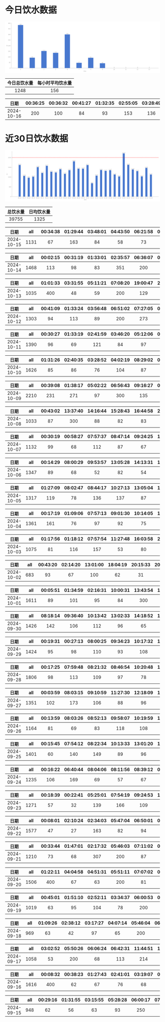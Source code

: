# 今日饮水数据

<div align=center>
<img src="today.png" style="zoom: 100%;" />

| 今日总饮水量 | 每小时平均饮水量 |
| :----: | :----: |
| 1248 | 156 |
</div>

| 日期 | 00:36:25 | 00:36:32 | 00:41:27 | 01:32:35 | 02:55:05 | 03:28:49 | 06:36:59 | 07:42:14 | 08:14:22 | 09:11:10 |
| :----: | :----: | :----: | :----: | :----: | :----: | :----: | :----: | :----: | :----: | :----: |
| 2024-10-16 | 200 | 100 | 84 | 93 | 153 | 136 | 300 | 47 | 92 | 43 |

# 近30日饮水数据

<div align=center>
<img src="30.png"style="zoom: 100%;" />

| 总饮水量 | 日均饮水量 |
| :----: | :----: |
| 39755 | 1325 |
</div>

| 日期 | all | 00:34:38 | 01:29:44 | 03:48:01 | 04:43:50 | 06:21:58 | 07:37:04 | 09:05:05 | 09:48:28 | 18:32:01 | 19:36:58 | 20:51:15 |
| :----: | :----: | :----: | :----: | :----: | :----: | :----: | :----: | :----: | :----: | :----: | :----: | :----: |
| 2024-10-15 | 1131 | 67 | 163 | 84 | 58 | 73 | 269 | 87 | 48 | 132 | 69 | 81 |

| 日期 | all | 00:02:15 | 00:31:19 | 01:33:01 | 02:35:57 | 06:36:07 | 08:31:09 | 09:12:30 | 18:26:54 | 20:35:50 | 22:43:48 | 23:20:19 |
| :----: | :----: | :----: | :----: | :----: | :----: | :----: | :----: | :----: | :----: | :----: | :----: | :----: |
| 2024-10-14 | 1468 | 113 | 98 | 83 | 351 | 200 | 72 | 68 | 200 | 67 | 153 | 63 |

| 日期 | all | 01:01:33 | 03:31:55 | 05:11:21 | 07:08:20 | 19:00:47 | 21:06:08 | 22:47:49 |
| :----: | :----: | :----: | :----: | :----: | :----: | :----: | :----: | :----: |
| 2024-10-13 | 1035 | 400 | 48 | 59 | 200 | 129 | 103 | 96 |

| 日期 | all | 00:41:09 | 01:33:24 | 03:56:48 | 06:51:02 | 07:27:05 | 08:58:14 | 09:36:33 | 15:38:27 | 18:30:27 | 20:34:52 | 21:01:47 |
| :----: | :----: | :----: | :----: | :----: | :----: | :----: | :----: | :----: | :----: | :----: | :----: | :----: |
| 2024-10-12 | 1303 | 94 | 113 | 89 | 200 | 273 | 62 | 70 | 83 | 200 | 65 | 54 |

| 日期 | all | 00:30:27 | 01:33:19 | 02:41:59 | 03:46:20 | 05:12:06 | 06:21:49 | 07:17:53 | 07:48:17 | 17:03:42 | 22:30:59 |
| :----: | :----: | :----: | :----: | :----: | :----: | :----: | :----: | :----: | :----: | :----: | :----: |
| 2024-10-11 | 1390 | 96 | 69 | 121 | 84 | 97 | 74 | 300 | 264 | 86 | 199 |

| 日期 | all | 01:31:26 | 02:40:35 | 03:28:52 | 04:02:19 | 08:29:02 | 08:56:03 | 13:58:29 | 16:18:54 | 17:18:56 | 18:33:32 | 19:09:14 | 21:06:05 | 21:52:57 | 22:31:07 |
| :----: | :----: | :----: | :----: | :----: | :----: | :----: | :----: | :----: | :----: | :----: | :----: | :----: | :----: | :----: | :----: |
| 2024-10-10 | 1626 | 85 | 86 | 76 | 104 | 87 | 90 | 101 | 64 | 69 | 300 | 91 | 125 | 89 | 259 |

| 日期 | all | 00:39:08 | 01:38:17 | 05:02:22 | 06:56:43 | 09:16:27 | 09:45:11 | 13:00:30 | 18:30:28 | 19:39:53 | 20:35:57 | 21:12:14 | 22:56:01 |
| :----: | :----: | :----: | :----: | :----: | :----: | :----: | :----: | :----: | :----: | :----: | :----: | :----: | :----: |
| 2024-10-09 | 2210 | 231 | 271 | 97 | 300 | 135 | 76 | 107 | 300 | 117 | 89 | 87 | 400 |

| 日期 | all | 00:43:02 | 13:37:40 | 14:16:44 | 15:28:43 | 16:44:58 | 20:24:38 | 22:43:28 |
| :----: | :----: | :----: | :----: | :----: | :----: | :----: | :----: | :----: |
| 2024-10-08 | 1033 | 87 | 300 | 88 | 82 | 83 | 93 | 300 |

| 日期 | all | 00:30:19 | 00:58:27 | 07:57:37 | 08:47:14 | 09:24:25 | 14:14:44 | 14:39:36 | 15:02:00 | 16:59:43 | 17:30:41 | 18:41:13 | 21:58:58 | 23:42:46 |
| :----: | :----: | :----: | :----: | :----: | :----: | :----: | :----: | :----: | :----: | :----: | :----: | :----: | :----: | :----: |
| 2024-10-07 | 1132 | 99 | 68 | 112 | 87 | 67 | 101 | 63 | 108 | 93 | 88 | 82 | 102 | 62 |

| 日期 | all | 00:14:29 | 08:00:29 | 09:53:57 | 13:05:28 | 14:13:31 | 14:42:10 | 15:29:05 | 16:01:44 | 18:14:45 | 19:39:54 | 21:06:34 | 21:33:54 | 23:17:27 |
| :----: | :----: | :----: | :----: | :----: | :----: | :----: | :----: | :----: | :----: | :----: | :----: | :----: | :----: | :----: |
| 2024-10-06 | 1347 | 89 | 68 | 52 | 82 | 54 | 137 | 111 | 102 | 90 | 72 | 300 | 89 | 101 |

| 日期 | all | 01:27:09 | 08:02:47 | 08:44:17 | 10:27:13 | 13:05:04 | 14:16:55 | 15:52:28 | 17:01:10 | 17:29:05 | 17:54:48 | 18:48:16 | 19:21:50 | 22:07:50 | 22:49:31 |
| :----: | :----: | :----: | :----: | :----: | :----: | :----: | :----: | :----: | :----: | :----: | :----: | :----: | :----: | :----: | :----: |
| 2024-10-05 | 1317 | 119 | 78 | 136 | 137 | 87 | 96 | 18 | 68 | 135 | 87 | 102 | 83 | 85 | 86 |

| 日期 | all | 00:17:19 | 01:09:06 | 07:57:13 | 09:01:30 | 10:14:05 | 11:35:47 | 13:03:36 | 14:47:22 | 14:59:19 | 15:59:57 | 17:31:06 | 19:48:49 | 22:07:31 | 23:23:09 |
| :----: | :----: | :----: | :----: | :----: | :----: | :----: | :----: | :----: | :----: | :----: | :----: | :----: | :----: | :----: | :----: |
| 2024-10-04 | 1361 | 161 | 76 | 97 | 92 | 75 | 67 | 77 | 63 | 78 | 102 | 114 | 109 | 110 | 140 |

| 日期 | all | 01:17:56 | 01:18:12 | 07:57:54 | 11:27:48 | 16:03:58 | 20:51:31 | 21:29:54 | 21:59:21 | 23:09:41 |
| :----: | :----: | :----: | :----: | :----: | :----: | :----: | :----: | :----: | :----: | :----: |
| 2024-10-03 | 1075 | 81 | 116 | 157 | 53 | 80 | 300 | 121 | 68 | 99 |

| 日期 | all | 00:43:20 | 02:14:20 | 13:01:00 | 18:04:19 | 20:15:33 | 20:21:35 | 22:59:29 |
| :----: | :----: | :----: | :----: | :----: | :----: | :----: | :----: | :----: |
| 2024-10-02 | 683 | 93 | 67 | 100 | 62 | 31 | 30 | 300 |

| 日期 | all | 00:05:51 | 01:34:59 | 02:16:31 | 10:00:31 | 13:43:54 | 14:57:33 | 16:15:19 | 16:44:42 | 17:29:34 | 17:54:07 | 18:28:20 | 22:04:51 | 22:34:22 | 23:25:54 |
| :----: | :----: | :----: | :----: | :----: | :----: | :----: | :----: | :----: | :----: | :----: | :----: | :----: | :----: | :----: | :----: |
| 2024-10-01 | 1611 | 89 | 101 | 95 | 84 | 300 | 36 | 104 | 119 | 94 | 87 | 76 | 300 | 40 | 86 |

| 日期 | all | 08:18:14 | 09:36:40 | 10:13:42 | 13:02:33 | 14:18:52 | 15:00:42 | 15:52:28 | 16:58:17 | 17:37:13 | 19:25:18 | 20:11:32 | 21:39:20 | 23:15:38 |
| :----: | :----: | :----: | :----: | :----: | :----: | :----: | :----: | :----: | :----: | :----: | :----: | :----: | :----: | :----: |
| 2024-09-30 | 1426 | 142 | 106 | 112 | 96 | 65 | 102 | 87 | 73 | 96 | 85 | 67 | 300 | 95 |

| 日期 | all | 00:19:31 | 00:27:13 | 08:00:25 | 09:34:23 | 10:17:32 | 13:01:57 | 15:12:23 | 16:07:28 | 17:34:07 | 18:13:23 | 19:45:44 | 20:20:54 | 22:33:25 | 23:56:33 |
| :----: | :----: | :----: | :----: | :----: | :----: | :----: | :----: | :----: | :----: | :----: | :----: | :----: | :----: | :----: | :----: |
| 2024-09-29 | 1424 | 95 | 98 | 110 | 93 | 108 | 71 | 105 | 100 | 78 | 163 | 97 | 92 | 109 | 105 |

| 日期 | all | 00:17:25 | 07:59:48 | 08:21:32 | 08:46:54 | 10:20:48 | 10:55:24 | 13:03:02 | 14:02:17 | 16:36:18 | 17:31:26 | 18:47:39 | 18:59:09 | 19:05:43 | 19:37:07 | 19:59:39 | 21:34:15 | 22:29:59 |
| :----: | :----: | :----: | :----: | :----: | :----: | :----: | :----: | :----: | :----: | :----: | :----: | :----: | :----: | :----: | :----: | :----: | :----: | :----: |
| 2024-09-28 | 1806 | 98 | 113 | 109 | 97 | 78 | 97 | 64 | 92 | 95 | 102 | 98 | 74 | 117 | 82 | 101 | 300 | 89 |

| 日期 | all | 00:03:59 | 08:03:15 | 09:10:59 | 11:27:30 | 12:18:09 | 13:02:27 | 13:38:48 | 14:38:31 | 16:11:46 | 18:44:15 | 20:20:58 | 21:38:42 | 22:09:07 |
| :----: | :----: | :----: | :----: | :----: | :----: | :----: | :----: | :----: | :----: | :----: | :----: | :----: | :----: | :----: |
| 2024-09-27 | 1351 | 102 | 173 | 106 | 88 | 96 | 99 | 96 | 74 | 119 | 89 | 98 | 114 | 97 |

| 日期 | all | 00:13:59 | 08:03:26 | 08:52:13 | 09:58:07 | 10:19:59 | 13:02:19 | 13:34:20 | 15:11:48 | 17:00:45 | 17:31:59 | 20:11:21 | 21:33:57 | 21:56:19 |
| :----: | :----: | :----: | :----: | :----: | :----: | :----: | :----: | :----: | :----: | :----: | :----: | :----: | :----: | :----: |
| 2024-09-26 | 1164 | 81 | 69 | 83 | 118 | 108 | 78 | 63 | 34 | 118 | 95 | 106 | 101 | 110 |

| 日期 | all | 00:15:45 | 07:54:12 | 08:22:34 | 10:13:33 | 13:01:20 | 14:00:22 | 14:21:00 | 14:45:54 | 15:12:12 | 15:48:47 | 16:22:20 | 16:57:05 | 18:28:45 | 20:32:47 | 22:06:23 |
| :----: | :----: | :----: | :----: | :----: | :----: | :----: | :----: | :----: | :----: | :----: | :----: | :----: | :----: | :----: | :----: | :----: |
| 2024-09-25 | 1401 | 60 | 140 | 149 | 89 | 96 | 117 | 137 | 106 | 72 | 69 | 71 | 46 | 78 | 83 | 88 |

| 日期 | all | 00:16:22 | 06:40:44 | 08:04:06 | 08:11:56 | 08:39:12 | 09:57:28 | 12:39:54 | 13:09:31 | 14:03:44 | 15:18:41 | 18:00:31 | 21:44:17 | 22:14:25 |
| :----: | :----: | :----: | :----: | :----: | :----: | :----: | :----: | :----: | :----: | :----: | :----: | :----: | :----: | :----: |
| 2024-09-24 | 1235 | 106 | 169 | 69 | 57 | 67 | 101 | 114 | 102 | 63 | 104 | 83 | 98 | 102 |

| 日期 | all | 00:18:39 | 00:22:41 | 05:25:01 | 07:54:19 | 09:24:53 | 11:03:19 | 13:03:33 | 14:03:29 | 15:37:52 | 17:07:48 | 17:55:05 | 18:27:37 | 20:20:17 | 23:07:31 |
| :----: | :----: | :----: | :----: | :----: | :----: | :----: | :----: | :----: | :----: | :----: | :----: | :----: | :----: | :----: | :----: |
| 2024-09-23 | 1271 | 57 | 32 | 139 | 166 | 109 | 88 | 89 | 133 | 101 | 69 | 33 | 110 | 70 | 75 |

| 日期 | all | 00:08:01 | 02:10:24 | 02:34:03 | 05:47:04 | 06:50:01 | 07:23:57 | 08:39:38 | 14:58:40 | 17:13:42 | 17:48:00 | 20:40:31 | 21:28:46 | 22:50:08 |
| :----: | :----: | :----: | :----: | :----: | :----: | :----: | :----: | :----: | :----: | :----: | :----: | :----: | :----: | :----: |
| 2024-09-22 | 1577 | 47 | 27 | 163 | 82 | 94 | 73 | 250 | 84 | 79 | 250 | 200 | 118 | 110 |

| 日期 | all | 00:33:44 | 01:47:01 | 02:17:32 | 05:46:03 | 07:11:02 | 07:54:22 | 08:28:28 | 13:33:05 | 16:22:16 | 18:47:09 | 22:06:59 | 22:56:10 |
| :----: | :----: | :----: | :----: | :----: | :----: | :----: | :----: | :----: | :----: | :----: | :----: | :----: | :----: |
| 2024-09-21 | 1210 | 73 | 68 | 307 | 200 | 87 | 62 | 78 | 63 | 80 | 62 | 87 | 43 |

| 日期 | all | 01:22:11 | 04:04:58 | 04:51:31 | 05:51:11 | 07:07:02 | 07:53:36 | 09:28:23 | 14:40:19 | 18:59:46 | 20:43:35 | 23:42:02 |
| :----: | :----: | :----: | :----: | :----: | :----: | :----: | :----: | :----: | :----: | :----: | :----: | :----: |
| 2024-09-20 | 1506 | 400 | 67 | 63 | 200 | 81 | 57 | 49 | 62 | 61 | 66 | 400 |

| 日期 | all | 00:45:01 | 01:51:10 | 02:52:11 | 03:34:37 | 06:00:53 | 07:21:00 | 07:48:05 | 09:13:25 | 15:13:47 | 18:02:05 | 18:54:21 | 20:37:47 |
| :----: | :----: | :----: | :----: | :----: | :----: | :----: | :----: | :----: | :----: | :----: | :----: | :----: | :----: |
| 2024-09-19 | 1019 | 63 | 95 | 104 | 78 | 200 | 66 | 61 | 72 | 59 | 101 | 41 | 79 |

| 日期 | all | 01:09:26 | 02:38:12 | 03:17:27 | 04:07:14 | 05:46:04 | 06:45:36 | 08:50:55 | 14:17:35 | 17:07:10 | 18:02:27 | 19:32:25 | 21:36:53 | 22:44:01 |
| :----: | :----: | :----: | :----: | :----: | :----: | :----: | :----: | :----: | :----: | :----: | :----: | :----: | :----: | :----: |
| 2024-09-18 | 969 | 63 | 42 | 97 | 65 | 200 | 74 | 34 | 115 | 43 | 53 | 77 | 62 | 44 |

| 日期 | all | 03:02:52 | 05:50:26 | 06:06:24 | 06:42:31 | 11:44:51 | 19:45:19 | 20:32:01 | 21:36:50 | 22:57:29 |
| :----: | :----: | :----: | :----: | :----: | :----: | :----: | :----: | :----: | :----: | :----: |
| 2024-09-17 | 1058 | 53 | 200 | 68 | 113 | 214 | 46 | 250 | 48 | 66 |

| 日期 | all | 00:08:32 | 00:38:23 | 01:27:43 | 02:41:01 | 03:19:07 | 03:30:45 | 04:30:22 | 04:43:40 | 06:30:28 | 07:41:46 | 08:10:34 | 08:36:51 | 17:50:40 | 18:46:41 | 21:27:41 | 23:12:02 |
| :----: | :----: | :----: | :----: | :----: | :----: | :----: | :----: | :----: | :----: | :----: | :----: | :----: | :----: | :----: | :----: | :----: | :----: |
| 2024-09-16 | 1616 | 400 | 62 | 67 | 76 | 68 | 88 | 78 | 107 | 68 | 72 | 86 | 200 | 83 | 72 | 41 | 48 |

| 日期 | all | 00:29:16 | 01:31:55 | 03:15:55 | 05:28:28 | 06:00:17 | 07:24:13 | 09:23:10 | 19:25:27 |
| :----: | :----: | :----: | :----: | :----: | :----: | :----: | :----: | :----: | :----: |
| 2024-09-15 | 948 | 62 | 56 | 63 | 93 | 250 | 257 | 63 | 104 |


